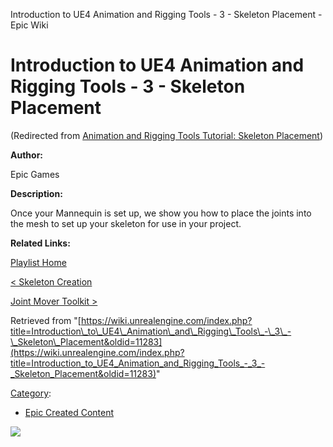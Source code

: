 Introduction to UE4 Animation and Rigging Tools - 3 - Skeleton Placement - Epic Wiki                     

Introduction to UE4 Animation and Rigging Tools - 3 - Skeleton Placement
========================================================================

(Redirected from [Animation and Rigging Tools Tutorial: Skeleton Placement](/index.php?title=Animation_and_Rigging_Tools_Tutorial:_Skeleton_Placement&redirect=no "Animation and Rigging Tools Tutorial: Skeleton Placement"))

**Author:**

Epic Games

**Description:**

Once your Mannequin is set up, we show you how to place the joints into the mesh to set up your skeleton for use in your project.

**Related Links:**

[Playlist Home](/Category:Epic_Video_Playlists "Category:Epic Video Playlists")

[< Skeleton Creation](/Introduction_to_UE4_Animation_and_Rigging_Tools_-_2_-_Skeleton_Creation "Introduction to UE4 Animation and Rigging Tools - 2 - Skeleton Creation")

[Joint Mover Toolkit >](/Introduction_to_UE4_Animation_and_Rigging_Tools_-_4_-_Joint_Mover_Toolkit "Introduction to UE4 Animation and Rigging Tools - 4 - Joint Mover Toolkit")

Retrieved from "[https://wiki.unrealengine.com/index.php?title=Introduction\_to\_UE4\_Animation\_and\_Rigging\_Tools\_-\_3\_-\_Skeleton\_Placement&oldid=11283](https://wiki.unrealengine.com/index.php?title=Introduction_to_UE4_Animation_and_Rigging_Tools_-_3_-_Skeleton_Placement&oldid=11283)"

[Category](/Special:Categories "Special:Categories"):

*   [Epic Created Content](/Category:Epic_Created_Content "Category:Epic Created Content")

  ![](https://tracking.unrealengine.com/track.png)